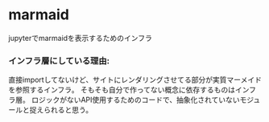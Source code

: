 # marmaid

jupyterでmarmaidを表示するためのインフラ

### インフラ層にしている理由: 

直接importしてないけど、サイトにレンダリングさせてる部分が実質マーメイドを参照するインフラ。
そもそも自分で作ってない概念に依存するものはインフラ層。
ロジックがないAPI使用するためのコードで、抽象化されていないモジュールと捉えられると思う。
